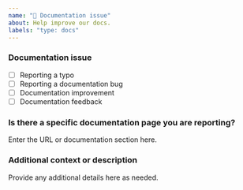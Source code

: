 ```yaml
---
name: "📖 Documentation issue"
about: Help improve our docs.
labels: "type: docs"
---
```


### Documentation issue

<!-- (Update "[ ]" to "[x]" to check a box) -->

- [ ] Reporting a typo
- [ ] Reporting a documentation bug
- [ ] Documentation improvement
- [ ] Documentation feedback

<!--
  If your issue is not regarding the documentation, please choose an issue type:
  https://github.com/BlackBeltTechnology/judo-ui-typescript-rest-template/issues/new/choose
-->

### Is there a specific documentation page you are reporting?

Enter the URL or documentation section here.

### Additional context or description

Provide any additional details here as needed.

